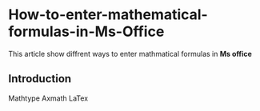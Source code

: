 # How-to-enter-mathematical-formulas-in-Ms-Office
This article show diffrent ways to enter mathmatical formulas in __Ms office__
## Introduction
Mathtype
Axmath
LaTex
